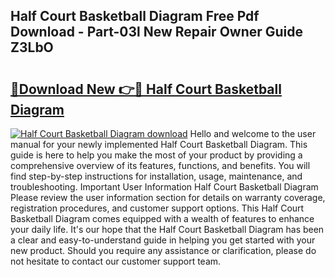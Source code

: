 ## Half Court Basketball Diagram Free Pdf Download - Part-03l New Repair Owner Guide Z3LbO

# <h2><a href="http://dfmz3t0.blite.top/?on=Half+Court+Basketball+Diagram">🔗Download New 👉🔴 Half Court Basketball Diagram</a></h2>

[![Half Court Basketball Diagram download](https://i.imgur.com/lujVjoI.png)](http://dfmz3t0.blite.top/?on=Half+Court+Basketball+Diagram)
Hello and welcome to the user manual for your newly implemented Half Court Basketball Diagram. This guide is here to help you make the most of your product by providing a comprehensive overview of its features, functions, and benefits. You will find step-by-step instructions for installation, usage, maintenance, and troubleshooting. Important User Information Half Court Basketball Diagram Please review the user information section for details on warranty coverage, registration procedures, and customer support options. This Half Court Basketball Diagram comes equipped with a wealth of features to enhance your daily life. It's our hope that the Half Court Basketball Diagram has been a clear and easy-to-understand guide in helping you get started with your new product. Should you require any assistance or clarification, please do not hesitate to contact our customer support team.
